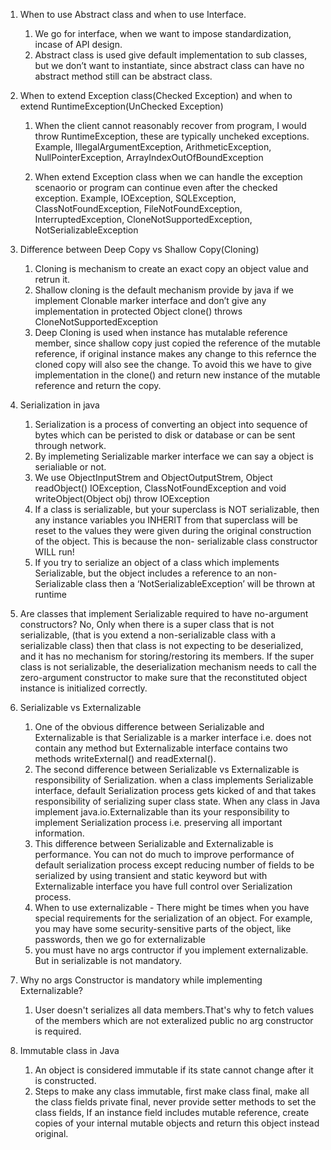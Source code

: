 1.	When to use Abstract class and when to use Interface.
    1)	We go for interface, when we want to impose standardization, incase of API design.
    2)	Abstract class is used give default implementation to sub classes, but we don’t want to instantiate, since abstract class can have no abstract method still can be abstract class.

2.	When to extend Exception class(Checked Exception) and when to extend RuntimeException(UnChecked Exception)
    1)	When the client cannot reasonably recover from program, I would throw RuntimeException, these are typically uncheked exceptions.
        Example, IllegalArgumentException, ArithmeticException, NullPointerException, ArrayIndexOutOfBoundException

    2)	When extend Exception class when we can handle the exception scenaorio or program can continue even after the checked exception.
        Example, IOException, SQLException, ClassNotFoundException, FileNotFoundException, InterruptedException, CloneNotSupportedException, NotSerializableException


3.	Difference between Deep Copy vs Shallow Copy(Cloning)
    1)	Cloning is mechanism to create an exact copy an  object value and retrun it.
    2)	Shallow cloning is the default mechanism provide by java if we implement Clonable marker interface and don’t give any implementation in
        protected Object clone() throws CloneNotSupportedException
    3)	Deep Cloning is used when instance has mutalable reference member, since shallow copy just copied the reference of the mutable reference,
        if original instance makes any change to this refernce the cloned copy will also see the change.
        To avoid this we have to give implementation in the clone() and return new instance of the mutable reference and return the copy.

4.	Serialization in java
    1)	Serialization is a process of converting an object into sequence of bytes which can be peristed to disk or database or can be sent through network.
    2)	By implemeting Serializable marker interface we can say a object is serialiable or not.
    3)	We use ObjectInputStrem and ObjectOutputStrem,
    Object readObject() IOException, ClassNotFoundException and void writeObject(Object obj) throw IOException
    4)	If a class is serializable, but your superclass is NOT serializable, then any instance variables you INHERIT from that superclass will be reset to the values they were given during the original construction of the object. This is because the non- serializable class constructor WILL run!
    5)	If you try to serialize an object of a class which implements Serializable, but the object includes a reference to an non- Serializable class then a ‘NotSerializableException’ will be thrown at runtime

5.	 Are classes that implement Serializable required to have no-argument constructors?
    No, Only when there is a super class that is not serializable, (that is you extend a non-serializable class with a serializable class) then that class is not expecting to be deserialized, and it has no mechanism for storing/restoring its members. If the super class is not serializable, the deserialization mechanism needs to call the zero-argument constructor to make sure that the reconstituted object instance is initialized correctly.

6.	Serializable vs Externalizable
    1)	One of the obvious difference between Serializable and Externalizable is that Serializable is a marker interface i.e. does not contain any method but Externalizable interface contains two methods writeExternal() and readExternal().
    2)	The second difference between Serializable vs Externalizable is responsibility of Serialization. when a class implements Serializable interface, default Serialization process gets kicked of and that takes responsibility of serializing super class state. When any class in Java implement java.io.Externalizable than its your responsibility to implement Serialization process i.e. preserving all important information.
    3)	This difference between Serializable and Externalizable is performance. You can not do much to improve performance of default serialization process except reducing number of fields to be serialized by using transient and static keyword but with Externalizable interface you have full control over Serialization process.
    4)	When to use externalizable - There might be times when you have special requirements for the serialization of an object. For example, you may have some security-sensitive parts of the object, like passwords, then we go for externalizable
    5)	you must have no args contructor if you implement externalizable. But in serializable is not mandatory.

7.	Why no args Constructor is mandatory while implementing Externalizable?
    1)	User doesn't serializes all data members.That's why to fetch values of the members which are not exteralized public no arg constructor is required.


8.	Immutable class in Java
    1)	An object is considered immutable if its state cannot change after it is constructed.
    2)	Steps to make any class immutable, first make class final, make all the class fields private final, never provide setter methods to set the class fields,
    If an instance field includes mutable reference, create copies of your internal mutable objects and return this object instead original.




